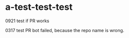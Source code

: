 # a-test-test-test
0921 test if PR works

0317 test PR bot failed, because the repo name is wrong.


